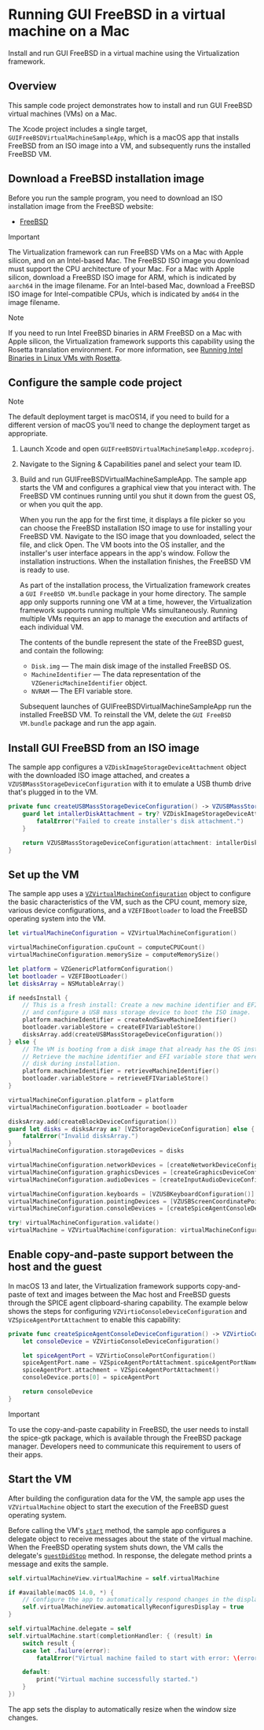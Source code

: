 # Running GUI FreeBSD in a virtual machine on a Mac

Install and run GUI FreeBSD in a virtual machine using the Virtualization framework.

## Overview

This sample code project demonstrates how to install and run GUI FreeBSD virtual machines (VMs) on a Mac.

The Xcode project includes a single target, `GUIFreeBSDVirtualMachineSampleApp`, which is a macOS app that installs FreeBSD from an ISO image into a VM, and subsequently runs the installed FreeBSD VM.

[class_VZVirtualMachineConfiguration]:https://developer.apple.com/documentation/virtualization/vzvirtualmachineconfiguration
[class_VZLinuxBootLoader]:https://developer.apple.com/documentation/virtualization/vzlinuxbootloader
[class_VZVirtualMachine]:https://developer.apple.com/documentation/virtualization/vzvirtualmachine
[property_bootLoader]:https://developer.apple.com/documentation/virtualization/vzvirtualmachineconfiguration/3656716-bootloader
[method_start]:https://developer.apple.com/documentation/virtualization/vzvirtualmachine/3656826-start
[method_guestDidStop]:https://developer.apple.com/documentation/virtualization/vzvirtualmachinedelegate/3656730-guestdidstop

## Download a FreeBSD installation image

Before you run the sample program, you need to download an ISO installation image from the FreeBSD website:

- [FreeBSD](https://www.freebsd.org/where/)


> [!IMPORTANT]
> The Virtualization framework can run FreeBSD VMs on a Mac with Apple silicon, and on an Intel-based Mac. The FreeBSD ISO image you download must support the CPU architecture of your Mac. For a Mac with Apple silicon, download a FreeBSD ISO image for ARM, which is indicated by `aarch64` in the image filename. For an Intel-based Mac, download a FreeBSD ISO image for Intel-compatible CPUs, which is indicated by `amd64` in the image filename.

> [!NOTE]
> If you need to run Intel FreeBSD binaries in ARM FreeBSD on a Mac with Apple silicon, the Virtualization framework supports this capability using the Rosetta translation environment. For more information, see [Running Intel Binaries in Linux VMs with Rosetta](https://developer.apple.com/documentation/virtualization/running_intel_binaries_in_linux_vms_with_rosetta).


## Configure the sample code project

> [!NOTE]
> The default deployment target is macOS14, if you need to build for a different version of macOS you'll need to change the deployment target as appropriate.

1. Launch Xcode and open `GUIFreeBSDVirtualMachineSampleApp.xcodeproj`.

2. Navigate to the Signing & Capabilities panel and select your team ID.

3. Build and run GUIFreeBSDVirtualMachineSampleApp. The sample app starts the VM and configures a graphical view that you interact with. The FreeBSD VM continues running until you shut it down from the guest OS, or when you quit the app.

    When you run the app for the first time, it displays a file picker so you can choose the FreeBSD installation ISO image to use for installing your FreeBSD VM. Navigate to the ISO image that you downloaded, select the file, and click Open. The VM boots into the OS installer, and the installer's user interface appears in the app's window. Follow the installation instructions. When the installation finishes, the FreeBSD VM is ready to use.

     As part of the installation process, the Virtualization framework creates a `GUI FreeBSD VM.bundle` package in your home directory. The sample app only supports running one VM at a time, however, the Virtualization framework supports running multiple VMs simultaneously. Running multiple VMs requires an app to manage the execution and artifacts of each individual VM.

    The contents of the bundle represent the state of the FreeBSD guest, and contain the following:

    * `Disk.img` — The main disk image of the installed FreeBSD OS.
    * `MachineIdentifier` — The data representation of the `VZGenericMachineIdentifier` object.
    * `NVRAM` — The EFI variable store.

    Subsequent launches of GUIFreeBSDVirtualMachineSampleApp run the installed FreeBSD VM. To reinstall the VM, delete the `GUI FreeBSD VM.bundle` package and run the app again.


## Install GUI FreeBSD from an ISO image

The sample app configures a `VZDiskImageStorageDeviceAttachment` object with the downloaded ISO image attached, and creates a `VZUSBMassStorageDeviceConfiguration` with it to emulate a USB thumb drive that's plugged in to the VM.

``` swift
private func createUSBMassStorageDeviceConfiguration() -> VZUSBMassStorageDeviceConfiguration {
    guard let intallerDiskAttachment = try? VZDiskImageStorageDeviceAttachment(url: installerISOPath!, readOnly: true) else {
        fatalError("Failed to create installer's disk attachment.")
    }

    return VZUSBMassStorageDeviceConfiguration(attachment: intallerDiskAttachment)
}
```


## Set up the VM

The sample app uses a [`VZVirtualMachineConfiguration`][class_VZVirtualMachineConfiguration] object to configure the basic characteristics of the VM, such as the CPU count, memory size, various device configurations, and a `VZEFIBootloader` to load the FreeBSD operating system into the VM.

``` swift
let virtualMachineConfiguration = VZVirtualMachineConfiguration()

virtualMachineConfiguration.cpuCount = computeCPUCount()
virtualMachineConfiguration.memorySize = computeMemorySize()

let platform = VZGenericPlatformConfiguration()
let bootloader = VZEFIBootLoader()
let disksArray = NSMutableArray()

if needsInstall {
    // This is a fresh install: Create a new machine identifier and EFI variable store,
    // and configure a USB mass storage device to boot the ISO image.
    platform.machineIdentifier = createAndSaveMachineIdentifier()
    bootloader.variableStore = createEFIVariableStore()
    disksArray.add(createUSBMassStorageDeviceConfiguration())
} else {
    // The VM is booting from a disk image that already has the OS installed.
    // Retrieve the machine identifier and EFI variable store that were saved to
    // disk during installation.
    platform.machineIdentifier = retrieveMachineIdentifier()
    bootloader.variableStore = retrieveEFIVariableStore()
}

virtualMachineConfiguration.platform = platform
virtualMachineConfiguration.bootLoader = bootloader

disksArray.add(createBlockDeviceConfiguration())
guard let disks = disksArray as? [VZStorageDeviceConfiguration] else {
    fatalError("Invalid disksArray.")
}
virtualMachineConfiguration.storageDevices = disks

virtualMachineConfiguration.networkDevices = [createNetworkDeviceConfiguration()]
virtualMachineConfiguration.graphicsDevices = [createGraphicsDeviceConfiguration()]
virtualMachineConfiguration.audioDevices = [createInputAudioDeviceConfiguration(), createOutputAudioDeviceConfiguration()]

virtualMachineConfiguration.keyboards = [VZUSBKeyboardConfiguration()]
virtualMachineConfiguration.pointingDevices = [VZUSBScreenCoordinatePointingDeviceConfiguration()]
virtualMachineConfiguration.consoleDevices = [createSpiceAgentConsoleDeviceConfiguration()]

try! virtualMachineConfiguration.validate()
virtualMachine = VZVirtualMachine(configuration: virtualMachineConfiguration)
```

## Enable copy-and-paste support between the host and the guest

In macOS 13 and later, the Virtualization framework supports copy-and-paste of text and images between the Mac host and FreeBSD guests through the SPICE agent clipboard-sharing capability. The example below shows the steps for configuring `VZVirtioConsoleDeviceConfiguration` and `VZSpiceAgentPortAttachment` to enable this capability:
``` swift
private func createSpiceAgentConsoleDeviceConfiguration() -> VZVirtioConsoleDeviceConfiguration {
    let consoleDevice = VZVirtioConsoleDeviceConfiguration()

    let spiceAgentPort = VZVirtioConsolePortConfiguration()
    spiceAgentPort.name = VZSpiceAgentPortAttachment.spiceAgentPortName
    spiceAgentPort.attachment = VZSpiceAgentPortAttachment()
    consoleDevice.ports[0] = spiceAgentPort

    return consoleDevice
}
```

> [!IMPORTANT]
> To use the copy-and-paste capability in FreeBSD, the user needs to install the spice-gtk package, which is available through the FreeBSD package manager. Developers need to communicate this requirement to users of their apps.


## Start the VM

After building the configuration data for the VM, the sample app uses the `VZVirtualMachine` object to start the execution of the FreeBSD guest operating system.

Before calling the VM's [`start`][method_start] method, the sample app configures a delegate object to receive messages about the state of the virtual machine. When the FreeBSD operating system shuts down, the VM calls the delegate's [`guestDidStop`][method_guestDidStop] method. In response, the delegate method prints a message and exits the sample.

``` swift
self.virtualMachineView.virtualMachine = self.virtualMachine

if #available(macOS 14.0, *) {
    // Configure the app to automatically respond changes in the display size.
    self.virtualMachineView.automaticallyReconfiguresDisplay = true
}

self.virtualMachine.delegate = self
self.virtualMachine.start(completionHandler: { (result) in
    switch result {
    case let .failure(error):
        fatalError("Virtual machine failed to start with error: \(error)")

    default:
        print("Virtual machine successfully started.")
    }
})
```

The app sets the display to automatically resize when the window size changes.
